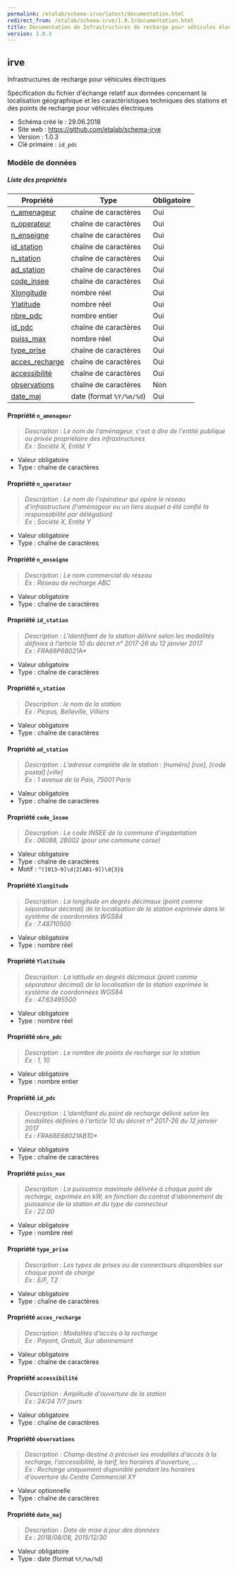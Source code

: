 ```yaml
---
permalink: /etalab/schema-irve/latest/documentation.html
redirect_from: /etalab/schema-irve/1.0.3/documentation.html
title: Documentation de Infrastructures de recharge pour véhicules électriques
version: 1.0.3
---
```


## irve

Infrastructures de recharge pour véhicules électriques

Spécification du fichier d'échange relatif aux données concernant la localisation géographique et les caractéristiques techniques des stations et des points de recharge pour véhicules électriques

- Schéma créé le : 29.06.2018
- Site web : https://github.com/etalab/schema-irve
- Version : 1.0.3
- Clé primaire : `id_pdc`

### Modèle de données


##### Liste des propriétés

| Propriété | Type | Obligatoire |
| -- | -- | -- |
| [n_amenageur](#propriété-n_amenageur) | chaîne de caractères  | Oui |
| [n_operateur](#propriété-n_operateur) | chaîne de caractères  | Oui |
| [n_enseigne](#propriété-n_enseigne) | chaîne de caractères  | Oui |
| [id_station](#propriété-id_station) | chaîne de caractères  | Oui |
| [n_station](#propriété-n_station) | chaîne de caractères  | Oui |
| [ad_station](#propriété-ad_station) | chaîne de caractères  | Oui |
| [code_insee](#propriété-code_insee) | chaîne de caractères  | Oui |
| [Xlongitude](#propriété-xlongitude) | nombre réel  | Oui |
| [Ylatitude](#propriété-ylatitude) | nombre réel  | Oui |
| [nbre_pdc](#propriété-nbre_pdc) | nombre entier  | Oui |
| [id_pdc](#propriété-id_pdc) | chaîne de caractères  | Oui |
| [puiss_max](#propriété-puiss_max) | nombre réel  | Oui |
| [type_prise](#propriété-type_prise) | chaîne de caractères  | Oui |
| [acces_recharge](#propriété-acces_recharge) | chaîne de caractères  | Oui |
| [accessibilité](#propriété-accessibilité) | chaîne de caractères  | Oui |
| [observations](#propriété-observations) | chaîne de caractères  | Non |
| [date_maj](#propriété-date_maj) | date (format `%Y/%m/%d`) | Oui |

#### Propriété `n_amenageur`

> *Description : Le nom de l'aménageur, c'est à dire de l'entité publique ou privée propriétaire des infrastructures<br/>Ex : Société X, Entité Y*
- Valeur obligatoire
- Type : chaîne de caractères

#### Propriété `n_operateur`

> *Description : Le nom de l'opérateur qui opère le réseau d'infrastructure (l'aménageur ou un tiers auquel a été confié la responsabilité par délégation)<br/>Ex : Société X, Entité Y*
- Valeur obligatoire
- Type : chaîne de caractères

#### Propriété `n_enseigne`

> *Description : Le nom commercial du réseau<br/>Ex : Réseau de recharge ABC*
- Valeur obligatoire
- Type : chaîne de caractères

#### Propriété `id_station`

> *Description : L'identifiant de la station délivré selon les modalités définies à l'article 10 du décret n° 2017-26 du 12 janvier 2017<br/>Ex : FR*A68*P68021*A*
- Valeur obligatoire
- Type : chaîne de caractères

#### Propriété `n_station`

> *Description : le nom de la station<br/>Ex : Picpus, Belleville, Villiers*
- Valeur obligatoire
- Type : chaîne de caractères

#### Propriété `ad_station`

> *Description : L'adresse complète de la station : [numéro] [rue], [code postal] [ville]<br/>Ex : 1 avenue de la Paix, 75001 Paris*
- Valeur obligatoire
- Type : chaîne de caractères

#### Propriété `code_insee`

> *Description : Le code INSEE de la commune d'implantation<br/>Ex : 06088, 2B002 (pour une commune corse)*
- Valeur obligatoire
- Type : chaîne de caractères
- Motif : `^([013-9]\d|2[AB1-9])\d{3}$`

#### Propriété `Xlongitude`

> *Description : La longitude en degrés décimaux (point comme séparateur décimal) de la localisation de la station exprimée dans le système de coordonnées WGS84<br/>Ex : 7.48710500*
- Valeur obligatoire
- Type : nombre réel

#### Propriété `Ylatitude`

> *Description : La latitude en degrés décimaux (point comme séparateur décimal) de la localisation de la station exprimée le système de coordonnées WGS84<br/>Ex : 47.63495500*
- Valeur obligatoire
- Type : nombre réel

#### Propriété `nbre_pdc`

> *Description : Le nombre de points de recharge sur la station<br/>Ex : 1, 10*
- Valeur obligatoire
- Type : nombre entier

#### Propriété `id_pdc`

> *Description : L'identifiant du point de recharge délivré selon les modalités définies à l'article 10 du décret n° 2017-26 du 12 janvier 2017<br/>Ex : FR*A68*E68021*A*B1*D*
- Valeur obligatoire
- Type : chaîne de caractères

#### Propriété `puiss_max`

> *Description : La puissance maximale délivrée à chaque point de recharge, exprimée en kW, en fonction du contrat d'abonnement de puissance de la station et du type de connecteur<br/>Ex : 22.00*
- Valeur obligatoire
- Type : nombre réel

#### Propriété `type_prise`

> *Description : Les types de prises ou de connecteurs disponibles sur chaque point de charge<br/>Ex : E/F, T2*
- Valeur obligatoire
- Type : chaîne de caractères

#### Propriété `acces_recharge`

> *Description : Modalités d'accès à la recharge<br/>Ex : Payant, Gratuit, Sur abonnement*
- Valeur obligatoire
- Type : chaîne de caractères

#### Propriété `accessibilité`

> *Description : Amplitude d'ouverture de la station<br/>Ex : 24/24 7/7 jours*
- Valeur obligatoire
- Type : chaîne de caractères

#### Propriété `observations`

> *Description : Champ destiné à préciser les modalités d'accès à la recharge, l'accessibilité, le tarif, les horaires d'ouverture, …<br/>Ex : Recharge uniquement disponible pendant les horaires d'ouverture du Centre Commercial XY*
- Valeur optionnelle
- Type : chaîne de caractères

#### Propriété `date_maj`

> *Description : Date de mise à jour des données<br/>Ex : 2018/08/08, 2015/12/30*
- Valeur obligatoire
- Type : date (format `%Y/%m/%d`)